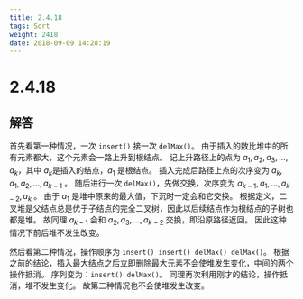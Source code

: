 ```yaml
---
title: 2.4.18
tags: Sort
weight: 2418
date: 2018-09-09 14:28:19
---
```


# 2.4.18


## 解答

首先看第一种情况，一次 `insert()` 接一次 `delMax()`。
由于插入的数比堆中的所有元素都大，这个元素会一路上升到根结点。
记上升路径上的点为 $a_1,a_2,a_3, \dots , a_k$，其中 $a_k$是插入的结点，$a_1$ 是根结点。
插入完成后路径上点的次序变为 $a_k, a_1, a_2, \dots, a_{k-1}$ 。
随后进行一次 `delMax()`，先做交换，次序变为 $a_{k-1}, a_1, \dots, a_{k-2}, a_k$ 。
由于 $a_1$ 是堆中原来的最大值，下沉时一定会和它交换。
根据定义，二叉堆是父结点总是优于子结点的完全二叉树，因此以后续结点作为根结点的子树也都是堆。
故同理 $a_{k-1}$ 会和 $a_2, a_3, \dots,a_{k-2}$ 交换，即沿原路径返回。
因此这种情况下前后堆不发生改变。

然后看第二种情况，操作顺序为 `insert() insert() delMax() delMax()`。
根据之前的结论，插入最大结点之后立即删除最大元素不会使堆发生变化，中间的两个操作抵消。
序列变为：`insert() delMax()`。
同理再次利用刚才的结论，操作抵消，堆不发生变化。
故第二种情况也不会使堆发生改变。
